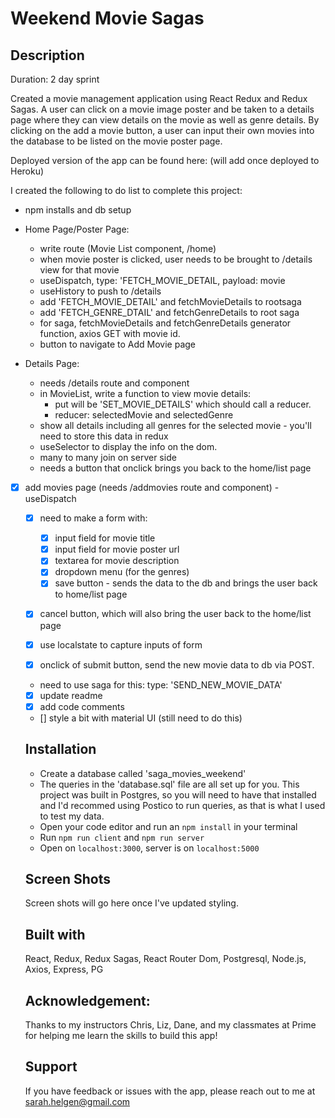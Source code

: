 # Weekend Movie Sagas

## Description

Duration: 2 day sprint

Created a movie management application using React Redux and Redux Sagas. A user can click on a movie image poster and be taken to a details page where they can view details on the movie as well as genre details. By clicking on the add a movie button, a user can input their own movies into the database to be listed on the movie poster page.

Deployed version of the app can be found here: (will add once deployed to Heroku)

I created the following to do list to complete this project:

- npm installs and db setup

- Home Page/Poster Page:
    - write route (Movie List component, /home)
    - when movie poster is clicked, user needs to be brought to /details view for that movie
    - useDispatch, type: 'FETCH_MOVIE_DETAIL, payload: movie 
    - useHistory to push to /details 
    - add 'FETCH_MOVIE_DETAIL' and fetchMovieDetails to rootsaga 
    - add 'FETCH_GENRE_DTAIL' and fetchGenreDetails to root saga 
    - for saga, fetchMovieDetails and fetchGenreDetails generator function, axios GET with movie id.  
    - button to navigate to Add Movie page

- Details Page:
    - needs /details route and component
    - in MovieList, write a function to view movie details:
        - put will be 'SET_MOVIE_DETAILS' which should call a reducer.
        - reducer: selectedMovie and selectedGenre
    - show all details including all genres for the selected movie - you'll need to store this data in redux
    - useSelector to display the info on the dom.
    - many to many join on server side
    - needs a button that onclick brings you back to the home/list page


- [x] add movies page (needs /addmovies route and component)
    -useDispatch
    - [x] need to make a form with:
        - [x] input field for movie title
        - [x] input field for movie poster url
        - [x] textarea for movie description
        - [x] dropdown menu (for the genres)
        - [x] save button - sends the data to the db and brings the user back to home/list page
    - [x] cancel button, which will also bring the user back to the home/list page

    - [x] use localstate to capture inputs of form
    - [x] onclick of submit button, send the new movie data to db via POST. 
    - need to use saga for this:
        type: 'SEND_NEW_MOVIE_DATA'
    - [x] update readme
    - [x] add code comments
    - [] style a bit with material UI (still need to do this)

    ## Installation

    - Create a database called 'saga_movies_weekend'
    - The queries in the 'database.sql' file are all set up for you. This project was built in Postgres, so you will need to have that installed and I'd recommed using Postico to run queries, as that is what I used to test my data.
    - Open your code editor and run an `npm install` in your terminal
    - Run `npm run client` and `npm run server`
    - Open on `localhost:3000`, server is on `localhost:5000`

    ## Screen Shots
    Screen shots will go here once I've updated styling.

    ## Built with
    React, Redux, Redux Sagas, React Router Dom, Postgresql, Node.js, Axios, Express, PG

    ## Acknowledgement:
    Thanks to my instructors Chris, Liz, Dane, and my classmates at Prime for helping me learn the skills to build this app!

    ## Support
    If you have feedback or issues with the app, please reach out to me at sarah.helgen@gmail.com
